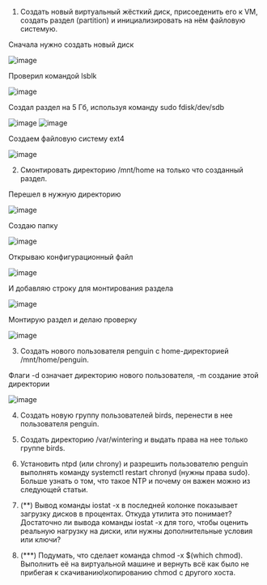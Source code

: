 1. Создать новый виртуальный жёсткий диск, присоеденить его к VM, создать раздел (partition) и инициализировать на нём файловую системую.

Сначала нужно создать новый диск

![image](https://github.com/tms-dos21-onl/aleksey-ivanishchev/assets/93286236/517c8051-f3e7-480a-be48-7bc8945f3348)

Проверил командой lsblk

![image](https://github.com/tms-dos21-onl/aleksey-ivanishchev/assets/93286236/336c887f-0ca9-47fd-bd7a-4f73151c269c)

Создал раздел на 5 Гб, используя команду sudo fdisk/dev/sdb

![image](https://github.com/tms-dos21-onl/aleksey-ivanishchev/assets/93286236/955798e1-6d21-458c-a2df-2ae587c880e3)
![image](https://github.com/tms-dos21-onl/aleksey-ivanishchev/assets/93286236/0a389039-ab5d-4b5c-84f1-ab5c54c5bc92)

Создаем файловую систему ext4

![image](https://github.com/tms-dos21-onl/aleksey-ivanishchev/assets/93286236/14cbc79b-ba8a-4a98-ac2b-eb5c347abd10)


2. Смонтировать директорию /mnt/home на только что созданный раздел.

Перешел в нужную директорию

![image](https://github.com/tms-dos21-onl/aleksey-ivanishchev/assets/93286236/de78c4f4-1422-4aa4-9e04-39726a29853e)

Создаю папку

![image](https://github.com/tms-dos21-onl/aleksey-ivanishchev/assets/93286236/e35a2fd4-4b66-48c8-87e3-63963ec79919)

Открываю конфигурационный файл

![image](https://github.com/tms-dos21-onl/aleksey-ivanishchev/assets/93286236/44c17de0-9b6b-4a7b-80e8-16ce9cb48c54)

И добавляю строку для монтирования раздела

![image](https://github.com/tms-dos21-onl/aleksey-ivanishchev/assets/93286236/296d9604-ec67-4db9-bfe8-e8cd17be5aa4)

Монтирую раздел и делаю проверку

![image](https://github.com/tms-dos21-onl/aleksey-ivanishchev/assets/93286236/3b51ecee-0977-4da2-ab22-c5808756d175)

3. Создать нового пользователя penguin с home-директорией /mnt/home/penguin.

Флаги -d означает директорию нового пользователя, -m создание этой директории

![image](https://github.com/tms-dos21-onl/aleksey-ivanishchev/assets/93286236/f4d320cf-2967-49c7-bcfa-b65cbca3b8a7)


4. Создать новую группу пользователей birds, перенести в нее пользователя penguin.

5. Cоздать директорию /var/wintering и выдать права на нее только группе birds.

6. Установить ntpd (или chrony) и разрешить пользователю penguin выполнять команду systemctl restart chronyd (нужны права sudo). Больше узнать о том, что такое NTP и почему он важен можно из следующей статьи.

7. (**) Вывод команды iostat -x в последней колонке показывает загрузку дисков в процентах. Откуда утилита это понимает?
Достаточно ли вывода команды iostat -x для того, чтобы оценить реальную нагрузку на диски, или нужны дополнительные условия или ключи?

8. (***) Подумать, что сделает команда chmod -x $(which chmod). Выполнить её на виртуальной машине и вернуть всё как было не прибегая к скачиванию\копированию chmod с другого хоста.
